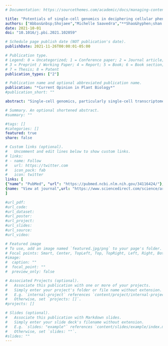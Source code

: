 ```yaml
---
# Documentation: https://sourcethemes.com/academic/docs/managing-content/

title: "Potentials of single-cell genomics in deciphering cellular phenotype"
authors: ["Abbas&nbsp;Shojaee","Michelle Saavedra","**Shao&hyphen;shan C. Huang**"]
date: 2021-10-01
doi: "10.1016/j.pbi.2021.102059"

# Schedule page publish date (NOT publication's date).
publishDate: 2021-11-26T00:00:01-05:00

# Publication type.
# Legend: 0 = Uncategorized; 1 = Conference paper; 2 = Journal article;
# 3 = Preprint / Working Paper; 4 = Report; 5 = Book; 6 = Book section;
# 7 = Thesis; 8 = Patent
publication_types: ["2"]

# Publication name and optional abbreviated publication name.
publication: "*Current Opinion in Plant Biology*"
#publication_short: ""

abstract: "Single-cell genomics, particularly single-cell transcriptome profiling by RNA sequencing have transformed the possibilities to relate genes to functions, structures, and eventually phenotypes. We can now observe changes in each cell's transcriptome and among its neighborhoods, interrogate the sequence of transcriptional events, and assess their influence on subsequent events. This paradigm shift in biology enables us to infer causal relationships in these events with high accuracy. Here we review the latest single-cell studies in plants that uncover how cellular phenotypes emerge as a result of the transcriptome process such as waves of expression, trajectories of development and responses to the environment, and spatial information. With an eye on the advances made in animal and human studies, we further highlight some of the needed areas for future research and development, including computational methods."

# Summary. An optional shortened abstract.
#summary: ""

#tags: []
#categories: []
featured: true
share: false

# Custom links (optional).
#   Uncomment and edit lines below to show custom links.
# links:
# - name: Follow
#   url: https://twitter.com
#   icon_pack: fab
#   icon: twitter
links: [
{"name": "PubMed", "url": "https://pubmed.ncbi.nlm.nih.gov/34116424/"},
{name: "View at journal",url: "https://www.sciencedirect.com/science/article/pii/S1369526621000595"}
]

#url_pdf:
#url_code:
#url_dataset:
#url_poster:
#url_project:
#url_slides:
#url_source:
#url_video:

# Featured image
# To use, add an image named `featured.jpg/png` to your page's folder. 
# Focal points: Smart, Center, TopLeft, Top, TopRight, Left, Right, BottomLeft, Bottom, BottomRight.
#image:
#  caption: ""
#  focal_point: ""
#  preview_only: false

# Associated Projects (optional).
#   Associate this publication with one or more of your projects.
#   Simply enter your project's folder or file name without extension.
#   E.g. `internal-project` references `content/project/internal-project/index.md`.
#   Otherwise, set `projects: []`.
#projects: []

# Slides (optional).
#   Associate this publication with Markdown slides.
#   Simply enter your slide deck's filename without extension.
#   E.g. `slides: "example"` references `content/slides/example/index.md`.
#   Otherwise, set `slides: ""`.
#slides: ""
---
```

